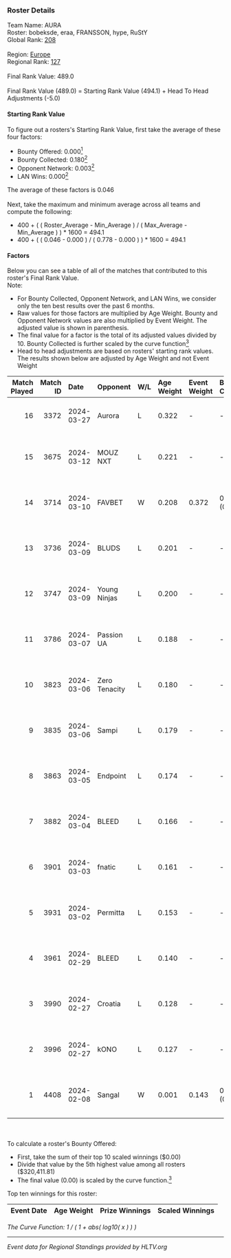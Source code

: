 ### Roster Details<br />
Team Name: AURA<br />
Roster: bobeksde, eraa, FRANSSON, hype, RuStY<br />
Global Rank: [208](../standings_global.md)<br />
<br />
Region: [Europe]( ../standings_europe.md)<br />
Regional Rank: [127]( ../standings_europe.md)<br />
<br />
Final Rank Value:  489.0<br />
<br />
Final Rank Value (489.0) = Starting Rank Value (494.1) + Head To Head Adjustments (-5.0)<br />

#### Starting Rank Value<br />
To figure out a rosters's Starting Rank Value, first take the average of these four factors:<br />
- Bounty Offered: 0.000[<sup>1</sup>](#table2)
- Bounty Collected: 0.180[<sup>2</sup>](#table1)
- Opponent Network: 0.003[<sup>2</sup>](#table1)
- LAN Wins: 0.000[<sup>2</sup>](#table1)

The average of these factors is 0.046<br />
<br />
Next, take the maximum and minimum average across all teams and compute the following:<br />
- 400 + ( ( Roster_Average - Min_Average ) / ( Max_Average - Min_Average ) ) * 1600 = 494.1
- 400 + ( ( 0.046 - 0.000 ) / ( 0.778 - 0.000 ) ) * 1600 = 494.1


#### Factors<br />
Below you can see a table of all of the matches that contributed to this roster's Final Rank Value.<br />
Note:<br />

- For Bounty Collected, Opponent Network, and LAN Wins, we consider only the ten best results over the past 6 months.
- Raw values for those factors are multiplied by Age Weight. Bounty and Opponent Network values are also multiplied by Event Weight. The adjusted value is shown in parenthesis.
- The final value for a factor is the total of its adjusted values divided by 10. Bounty Collected is further scaled by the curve function[<sup>3</sup>](#curveFunction)
- Head to head adjustments are based on rosters' starting rank values. The results shown below are adjusted by Age Weight and not Event Weight
<span id="table1"></span><br />


| Match Played | Match ID | Date       | Opponent      | W/L | Age Weight | Event Weight | Bounty Collected | Opponent Network | LAN Wins  | H2H Adj. | Roster                                 |
| -: | -: | :- | :- | :- | :- | :- | :- | :- | :- | -: | :- |
|           16 |     3372 | 2024-03-27 | Aurora        | L   | 0.322      | -            | -                | -                | -         |    -0.01 | bobeksde, eraa, FRANSSON, hype, RuStY  |
|           15 |     3675 | 2024-03-12 | MOUZ NXT      | L   | 0.221      | -            | -                | -                | -         |    -0.30 | bobeksde, eraa, Golden, Plopski, RuStY |
|           14 |     3714 | 2024-03-10 | FAVBET        | W   | 0.208      | 0.372        | 0.003 (0.000)    | 0.364 (0.028)    | 0 (0.000) |     5.38 | bobeksde, eraa, Golden, Plopski, RuStY |
|           13 |     3736 | 2024-03-09 | BLUDS         | L   | 0.201      | -            | -                | -                | -         |    -3.92 | bobeksde, eraa, Golden, Plopski, RuStY |
|           12 |     3747 | 2024-03-09 | Young Ninjas  | L   | 0.200      | -            | -                | -                | -         |    -1.10 | bobeksde, eraa, Golden, Plopski, RuStY |
|           11 |     3786 | 2024-03-07 | Passion UA    | L   | 0.188      | -            | -                | -                | -         |    -0.20 | bobeksde, eraa, Golden, Plopski, RuStY |
|           10 |     3823 | 2024-03-06 | Zero Tenacity | L   | 0.180      | -            | -                | -                | -         |    -0.18 | bobeksde, eraa, Golden, Plopski, RuStY |
|            9 |     3835 | 2024-03-06 | Sampi         | L   | 0.179      | -            | -                | -                | -         |    -0.57 | bobeksde, eraa, Golden, Plopski, RuStY |
|            8 |     3863 | 2024-03-05 | Endpoint      | L   | 0.174      | -            | -                | -                | -         |    -0.54 | bobeksde, eraa, Golden, Plopski, RuStY |
|            7 |     3882 | 2024-03-04 | BLEED         | L   | 0.166      | -            | -                | -                | -         |    -0.35 | bobeksde, eraa, Golden, Plopski, RuStY |
|            6 |     3901 | 2024-03-03 | fnatic        | L   | 0.161      | -            | -                | -                | -         |    -0.01 | bobeksde, eraa, Golden, Plopski, RuStY |
|            5 |     3931 | 2024-03-02 | Permitta      | L   | 0.153      | -            | -                | -                | -         |    -0.32 | bobeksde, eraa, Golden, Plopski, RuStY |
|            4 |     3961 | 2024-02-29 | BLEED         | L   | 0.140      | -            | -                | -                | -         |    -0.30 | bobeksde, eraa, Golden, Plopski, RuStY |
|            3 |     3990 | 2024-02-27 | Croatia       | L   | 0.128      | -            | -                | -                | -         |    -2.05 | bobeksde, eraa, Golden, Plopski, RuStY |
|            2 |     3996 | 2024-02-27 | kONO          | L   | 0.127      | -            | -                | -                | -         |    -0.58 | bobeksde, eraa, Golden, Plopski, RuStY |
|            1 |     4408 | 2024-02-08 | Sangal        | W   | 0.001      | 0.143        | 0.219 (0.000)    | 0.846 (0.000)    | 0 (0.000) |     0.02 | bobeksde, eraa, Golden, Plopski, RuStY |

<br />
<span id="table2"></span><br />
To calculate a roster's Bounty Offered:<br />

- First, take the sum of their top 10 scaled winnings ($0.00)
- Divide that value by the 5th highest value among all rosters ($320,411.81)
- The final value (0.00) is scaled by the curve function.[<sup>3</sup>](#curveFunction)

Top ten winnings for this roster:<br />

| Event Date | Age Weight | Prize Winnings | Scaled Winnings |
| :- | -: | :- | :- |


<span id="curveFunction"></span>_The Curve Function: 1 / ( 1 + abs( log10( x ) ) )_<br />

---
_Event data for Regional Standings provided by HLTV.org_<br />
